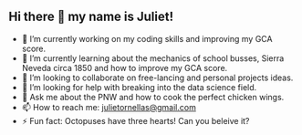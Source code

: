 ## Hi there 👋 my name is Juliet!

<!--
**JulietOrnellas/JulietOrnellas** is a ✨ _special_ ✨ repository because its `README.md` (this file) appears on your GitHub profile.

Here are some ideas to get you started:
-->
- 🔭 I’m currently working on my coding skills and improving my GCA score.
- 🌱 I’m currently learning about the mechanics of school busses, Sierra Neveda circa 1850 and how to improve my GCA score.
- 👯 I’m looking to collaborate on free-lancing and personal projects ideas.
- 🤔 I’m looking for help with breaking into the data science field.  
- 💬 Ask me about the PNW and how to cook the perfect chicken wings.
- 📫 How to reach me: julietornellas@gmail.com
- ⚡ Fun fact: Octopuses have three hearts!  Can you beleive it?


